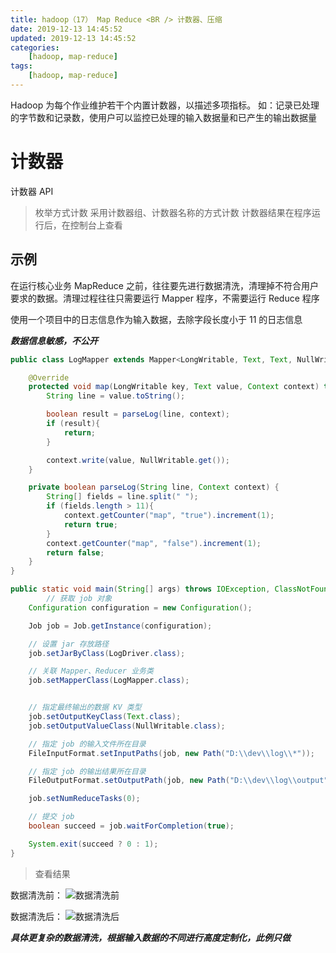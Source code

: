 ```yaml
---
title: hadoop（17） Map Reduce <BR /> 计数器、压缩
date: 2019-12-13 14:45:52
updated: 2019-12-13 14:45:52
categories:
    [hadoop, map-reduce]
tags:
    [hadoop, map-reduce]
---
```


Hadoop 为每个作业维护若干个内置计数器，以描述多项指标。
如：记录已处理的字节数和记录数，使用户可以监控已处理的输入数据量和已产生的输出数据量

<!-- more -->

# 计数器

计数器 API

> 枚举方式计数
> 采用计数器组、计数器名称的方式计数
> 计数器结果在程序运行后，在控制台上查看

## 示例

在运行核心业务 MapReduce 之前，往往要先进行数据清洗，清理掉不符合用户要求的数据。清理过程往往只需要运行 Mapper 程序，不需要运行 Reduce 程序

使用一个项目中的日志信息作为输入数据，去除字段长度小于 11 的日志信息

***数据信息敏感，不公开***

```java
public class LogMapper extends Mapper<LongWritable, Text, Text, NullWritable> {

    @Override
    protected void map(LongWritable key, Text value, Context context) throws IOException, InterruptedException {
        String line = value.toString();

        boolean result = parseLog(line, context);
        if (result){
            return;
        }

        context.write(value, NullWritable.get());
    }

    private boolean parseLog(String line, Context context) {
        String[] fields = line.split(" ");
        if (fields.length > 11){
            context.getCounter("map", "true").increment(1);
            return true;
        }
        context.getCounter("map", "false").increment(1);
        return false;
    }
}
```

```java
public static void main(String[] args) throws IOException, ClassNotFoundException, InterruptedException {
        // 获取 job 对象
    Configuration configuration = new Configuration();

    Job job = Job.getInstance(configuration);

    // 设置 jar 存放路径
    job.setJarByClass(LogDriver.class);

    // 关联 Mapper、Reducer 业务类
    job.setMapperClass(LogMapper.class);


    // 指定最终输出的数据 KV 类型
    job.setOutputKeyClass(Text.class);
    job.setOutputValueClass(NullWritable.class);

    // 指定 job 的输入文件所在目录
    FileInputFormat.setInputPaths(job, new Path("D:\\dev\\log\\*"));

    // 指定 job 的输出结果所在目录
    FileOutputFormat.setOutputPath(job, new Path("D:\\dev\\log\\output"));

    job.setNumReduceTasks(0);

    // 提交 job
    boolean succeed = job.waitForCompletion(true);

    System.exit(succeed ? 0 : 1);
}
```

> 查看结果

数据清洗前：
![数据清洗前](/images/hadoop/shuffle/log-before.png)


数据清洗后：
![数据清洗后](/images/hadoop/shuffle/log-after.png)

***具体更复杂的数据清洗，根据输入数据的不同进行高度定制化，此例只做***